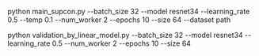 python main_supcon.py --batch_size 32 --model resnet34 --learning_rate 0.5 --temp 0.1 --num_worker 2 --epochs 10 --size 64 --dataset path

python validation_by_linear_model.py --batch_size 32 --model resnet34 --learning_rate 0.5 --num_worker 2 --epochs 10 --size 64